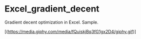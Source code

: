 # Excel_gradient_decent
Gradient decent optimization in Excel. Sample.

[(https://media.giphy.com/media/fQuiskjBq3fG1gx2D4/giphy.gif)]
